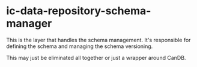 # ic-data-repository-schema-manager

This is the layer that handles the schema management. It's responsible for
defining the schema and managing the schema versioning.

This may just be eliminated all together or just a wrapper around CanDB.
